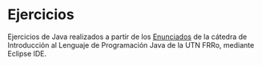 # Ejercicios

Ejercicios de Java realizados a partir de los [Enunciados](utnfrrojava/java2020/enunciados) de la cátedra de Introducción al Lenguaje de Programación Java de la UTN FRRo, mediante Eclipse IDE.
